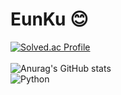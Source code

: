 # EunKu 😊
[![Solved.ac Profile](http://mazassumnida.wtf/api/v2/generate_badge?boj=kegoo1997)](https://solved.ac/kegoo1997/)  
</br>
![Anurag's GitHub stats](https://github-readme-stats.vercel.app/api?username=kangeunku&show_icons=true&theme=radical)  
![Python](https://img.shields.io/badge/Python-3776AB.svg?&style=for-the-badge&logo=Java&logoColor=white)
